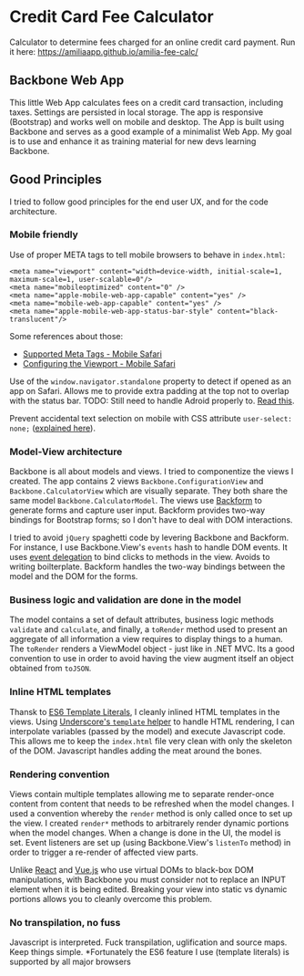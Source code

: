 # Credit Card Fee Calculator

Calculator to determine fees charged for an online credit card payment. Run it here:
https://amiliaapp.github.io/amilia-fee-calc/

## Backbone Web App

This little Web App calculates fees on a credit card transaction, including taxes.
Settings are persisted in local storage. The app is responsive (Bootstrap) and works well on mobile and desktop.
The App is built using Backbone and serves as a good example of a minimalist Web App.
My goal is to use and enhance it as training material for new devs learning Backbone.

## Good Principles
I tried to follow good principles for the end user UX, and for the code architecture.

### Mobile friendly
Use of proper META tags to tell mobile browsers to behave in `index.html`:
```
<meta name="viewport" content="width=device-width, initial-scale=1, maximum-scale=1, user-scalable=0"/>
<meta name="mobileoptimized" content="0" />
<meta name="apple-mobile-web-app-capable" content="yes" />
<meta name="mobile-web-app-capable" content="yes" />
<meta name="apple-mobile-web-app-status-bar-style" content="black-translucent"/>
```
Some references about those:
- [Supported Meta Tags - Mobile Safari](https://developer.apple.com/library/content/documentation/AppleApplications/Reference/SafariHTMLRef/Articles/MetaTags.html)
- [Configuring the Viewport - Mobile Safari](https://developer.apple.com/library/content/documentation/AppleApplications/Reference/SafariWebContent/UsingtheViewport/UsingtheViewport.html)

Use of the `window.navigator.standalone` property to detect if opened as an app on Safari. Allows me to provide extra padding at the top not to overlap with the status bar. TODO: Still need to handle Adroid properly to. [Read this](https://dzone.com/articles/home-screen-web-apps-android).

Prevent accidental text selection on mobile with CSS attribute `user-select: none;` ([explained here](https://css-tricks.com/almanac/properties/u/user-select/)).

### Model-View architecture
Backbone is all about models and views. I tried to componentize the views I created. 
The app contains 2 views `Backbone.ConfigurationView` and `Backbone.CalculatorView` which are visually separate.
They both share the same model `Backbone.CalculatorModel`.
The views use [Backform](http://amiliaapp.github.io/backform/) to generate forms and capture user input. Backform provides two-way bindings for Bootstrap forms; so I don't have to deal with DOM interactions.

I tried to avoid `jQuery` spaghetti code by levering Backbone and Backform. For instance, I use Backbone.View's `events` hash to handle DOM events. It uses [event delegation](http://backbonejs.org/#View-events) to bind clicks to methods in the view. Avoids to writing boilterplate. Backform handles the two-way bindings between the model and the DOM for the forms.

### Business logic and validation are done in the model
The model contains a set of default attributes, business logic methods `validate` and `calculate`, and finally, a `toRender` method used to present an aggregate of all information a view requires to display things to a human. The `toRender` renders a ViewModel object - just like in .NET MVC. Its a good convention to use in order to avoid having the view augment itself an object obtained from `toJSON`.

### Inline HTML templates
Thansk to [ES6 Template Literals](https://developer.mozilla.org/en-US/docs/Web/JavaScript/Reference/Template_literals), I cleanly inlined HTML templates in the views. Using [Underscore's `template` helper](http://underscorejs.org/#template) to handle HTML rendering, I can interpolate variables (passed by the model) and execute Javascript code. This allows me to keep the `index.html` file very clean with only the skeleton of the DOM. Javascript handles adding the meat around the bones.

### Rendering convention
Views contain multiple templates allowing me to separate render-once content from content that needs to be refreshed when the model changes. I used a convention whereby the `render` method is only called once to set up the view. I created `render*` methods to arbitrarely render dynamic portions when the model changes. When a change is done in the UI, the model is set. Event listeners are set up (using Backbone.View's `listenTo` method) in order to trigger a re-render of affected view parts.

Unlike [React](https://facebook.github.io/react/) and [Vue.js](https://vuejs.org/) who use virtual DOMs to black-box DOM manipulations, with Backbone you must consider not to replace an INPUT element when it is being edited. Breaking your view into static vs dynamic portions allows you to cleanly overcome this problem.

### No transpilation, no fuss
Javascript is interpreted. Fuck transpilation, uglification and source maps. Keep things simple.
*Fortunately the ES6 feature I use (template literals) is supported by all major browsers